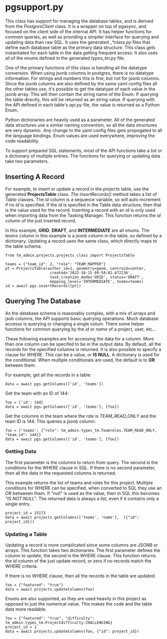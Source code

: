 # pgsupport.py

This class has support for managing the database tables, and is
derived from the *PostgresClient* class. It is a wrapper on top of
pgasync, and focused on the client side of the internal API. It has
helper functions for commen queries, as well as providing a simpiler
interface for querying and updating data than raw SQL. It uses the
generated __*_class.py__ files that define each database table as the
primary data structure. This class gets instantiated for each table in
the data getting frequent access. It also uses all of the enums
defined in the generated *types_tm.py* file.

One of the primary functions of this class is handling all the
datatype conversion. When using jsonb columns in postgres, there is no
datatype information. For strings and numbers this is fine, but not
for jsonb columns. Since the jsonb columns are also defined by the
same yaml config files all the other tables use, it's possible to get
the datatype of each value in the jsonb array. This will then contain
the string name of the Enum. If querying the table directly, this will
be returned as an string value. If querying with the API defined in
each table's *api.py* file, the value is returned as a Python Enum.

Python dictionaries are heavily used as a parameter. All of the
generated data structures use a similar naming convention, so all the
data structures are very dynamic. Any change to the yaml config files
gets propogated to all the language bindings. Enum values are used
everywhere, improving the code readability.

To support prepared SQL statements, most of the API functions take a
list or a dictionary of multiple entries. The functions for querying
or updating data take two parameters.

## Inserting A Record

For example, to insert or update a record in the *projects* table,
use the generated **ProjectsTable** class. *The insertRecords()*
method takes a list of *Table* classes. The *id* column is a sequence
variable, so will auto-increment if no *id* is specified. If the *id*
is specifed in the Table data structure, then that is the value used
for the record. Inserting a record with an id is only used when
importing data from the Tasking Manager. This function returns the
*id* column of the just inserted record.

In this example, **GRID**, **DRAFT**, and **INTERMEDIATE** are
all enums. The *teams* column in this example is a jsonb column in the
table, so defined by a dictionary. Updating a record uses the same
class, which directly maps to the table schema.

	from tm_admin.projects.projects_class import ProjectsTable

    teams = {"team_id": 2, "role": "TEAM_MAPPER"}
    pt = ProjectsTable(author_id=1, geometry=geom, centroid=center,
                        created='2022-10-15 09:58:02.672236',
                        task_creation_mode='GRID', status='DRAFT',
                        mapping_level='INTERMEDIATE', teams=teams)
    id = await pgs.insertRecords([pt])

## Querying The Database

As the database schema is reasonably complex, with a mix of arrays and
jsob columns, the API supports basic querying operations. Much
database accesss is querying or changing a single colum. There some
helper functions for common querying by the *id* or *name* of a
project, user, etc...

These following examples are for accessing the data for a column. More
than one column can be specifed to be in the output data. By default,
all the records for the specified columns is returned. It is also
possible to specify a clause for *WHERE*. This can be a value, or **IS
NULL**. A dictionary is used for the conditional. When multiple
conditionals are used, the default is to **OR** between them.

For example, get all the records in a table:

    data = await pgs.getColumns(['id', 'teams'])

Get the team with an ID of 144:

    foo = {'id': 144}
    data = await pgs.getColumns(['id', 'teams'], [foo])

Get the columns in the team where the role is *TEAM_READ_ONLY* and the
team ID is 144. This queries a jsonb column:

    foo = {'teams': {"role": tm_admin.types_tm.Teamroles.TEAM_READ_ONLY, "team_id": 144}}
    data = await pgs.getColumns(['id', 'teams'], [foo])

### Getting Data

The first parameter is the columns to return from query. The second is
the conditions for the WHERE clause in SQL. If there is no second
parameter, then all the data in the requested columns is returned.

This example returns the list of teams and roles for this
project. Multiple conditions for WHERE can be specified, when
converted to SQL they use an *OR* betweeen them. If *"null"* is used
as the value, then in SQL this becomes *"IS NOT NULL"*. The returned
data is always a list, even if it contains only a single entry.

	project_id = 15173
	data = await projects.getColumns(['teams', 'name'],  [{"id": project_id}])

### Updating a Table

Updating a record is more complicated since some columns are JSONB or
arrays. This function takes two dictionaries. The first parameter
defines the column to update, the second is the WHERE clause. This
function returns the *id* column of the just update record, or zero if
no records match the WHERE criteria.

If there is no WHERE clause, then all the records in the table are
updated.

    foo = {"featured": "true"}
    data = await projects.updateColumns(foo)

Enums are also supported, as they are used heavily in this project as
opposed to just the numerical value. This makes the code and the table
data more readable.

    foo = {"featured": "true", "difficulty": tm_admin.types_tm.Projectdifficulty.CHALLENGING}
	project_id = 1
	data = await projects.updateColumns(foo, {"id": project_id})
